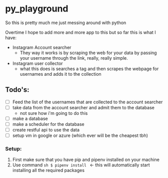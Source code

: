 # py_playground

So this is pretty much me just messing around with python

Overtime I hope to add more and more app to this but so far this is what I have:
- Instagram Account searcher
  - They way it works is by scraping the web for your data by passing your username through the link, really, really simple.
- Instagram user collector
  - what this does is searches a tag and then scrapes the webpage for usernames and adds it to the collection
## Todo's:
- [ ] Feed the list of the usernames that are collected to the account searcher
- [ ] take data from the account searcher and admit them to the database
  - not sure how i'm going to do this
- [ ] make a database
- [ ] make a scheduler for the database
- [ ] create restful api to use the data
- [ ] setup vm in google or azure (which ever will be the cheapest tbh)

### Setup:
1. First make sure that you have pip and pipenv installed on your machine
2. Use command ```sh $ pipenv install ``` <- this will automatically start installing all the required packages
